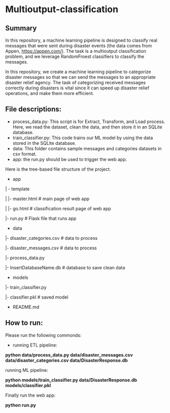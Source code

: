 # Multioutput-classification

## Summary 
In this repository, a machine learning pipeline is designed to classify real messages that were sent during disaster events (the data comes from Appen, https://appen.com/). 
The task is a multioutput classification problem, and we leverage RandomFroest classifiers to classify the messages.

In this repository, we create a machine learning pipeline to categorize disaster messages so that we can send the messages to an appropriate disaster relief agency.
The task of categorizing received messages correctly during disasters is vital since it can speed up disaster relief operations, and make them more efficient. 

## File descriptions: 

* process_data.py: This script is for Extract, Transform, and Load process. Here, we read the dataset, clean the data, and then store it in an SQLite database.
* train_classifier.py: This code trains our ML model by using the data stored in the SQLite database. 
* data: This folder contains sample messages and categories datasets in csv format.
* app: the run.py should be used to trigger the web app.

Here is the tree-based file structure of the project. 

* app

| - template

| |- master.html # main page of web app

| |- go.html # classification result page of web app

|- run.py # Flask file that runs app


* data

|- disaster_categories.csv # data to process

|- disaster_messages.csv # data to process

|- process_data.py

|- InsertDatabaseName.db # database to save clean data


* models

|- train_classifier.py

|- classifier.pkl # saved model

* README.md

## How to run:

Please run the following commonds: 

* running  ETL pipeline:

**python data/process_data.py data/disaster_messages.csv data/disaster_categories.csv data/DisasterResponse.db**

running ML pipeline:

**python models/train_classifier.py data/DisasterResponse.db models/classifier.pkl**

Finally run the web app:

**python run.py**
